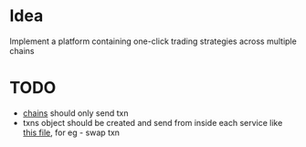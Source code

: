# Idea
Implement a platform containing one-click trading strategies across multiple chains

# TODO
- [chains](./src/services/general/chains) should only send txn
- txns object should be created and send from inside each service like [this file](./src/services/general/services/dca/create-txn), for eg - swap txn
